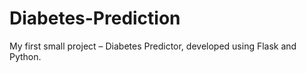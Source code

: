 # Diabetes-Prediction
My first small project – Diabetes Predictor, developed using Flask and Python.
